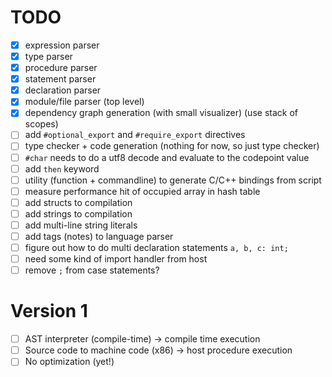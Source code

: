 # TODO
- [x] expression parser
- [x] type parser
- [x] procedure parser
- [x] statement parser
- [x] declaration parser
- [x] module/file parser (top level)
- [x] dependency graph generation (with small visualizer) (use stack of scopes)
- [ ] add `#optional_export` and `#require_export` directives
- [ ] type checker + code generation (nothing for now, so just type checker)
- [ ] `#char` needs to do a utf8 decode and evaluate to the codepoint value
- [ ] add `then` keyword
- [ ] utility (function + commandline) to generate C/C++ bindings from script
- [ ] measure performance hit of occupied array in hash table
- [ ] add structs to compilation
- [ ] add strings to compilation
- [ ] add multi-line string literals
- [ ] add tags (notes) to language parser
- [ ] figure out how to do multi declaration statements `a, b, c: int;`
- [ ] need some kind of import handler from host
- [ ] remove `;` from case statements?

# Version 1
- [ ] AST interpreter (compile-time) -> compile time execution
- [ ] Source code to machine code (x86) -> host procedure execution
- [ ] No optimization (yet!)
